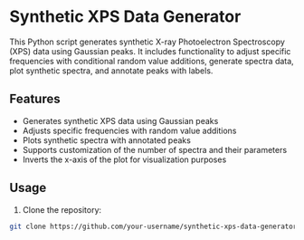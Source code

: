 # Synthetic XPS Data Generator

This Python script generates synthetic X-ray Photoelectron Spectroscopy (XPS) data using Gaussian peaks. It includes functionality to adjust specific frequencies with conditional random value additions, generate spectra data, plot synthetic spectra, and annotate peaks with labels.

## Features

- Generates synthetic XPS data using Gaussian peaks
- Adjusts specific frequencies with random value additions
- Plots synthetic spectra with annotated peaks
- Supports customization of the number of spectra and their parameters
- Inverts the x-axis of the plot for visualization purposes

## Usage

1. Clone the repository:

```bash
git clone https://github.com/your-username/synthetic-xps-data-generator.git

